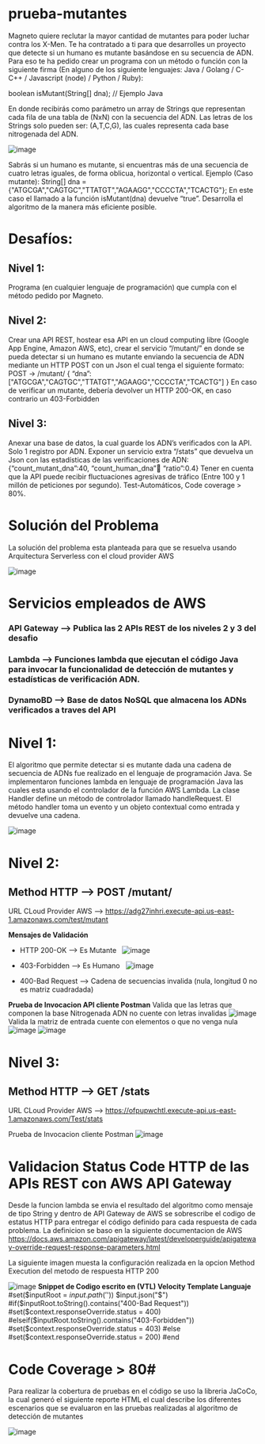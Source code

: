 # prueba-mutantes

Magneto quiere reclutar la mayor cantidad de mutantes para poder luchar
contra los X-Men.
Te ha contratado a ti para que desarrolles un proyecto que detecte si un
humano es mutante basándose en su secuencia de ADN.
Para eso te ha pedido crear un programa con un método o función con la siguiente firma (En
alguno de los siguiente lenguajes: Java / Golang / C-C++ / Javascript (node) / Python / Ruby):

boolean isMutant(String[] dna); // Ejemplo Java

En donde recibirás como parámetro un array de Strings que representan cada fila de una tabla
de (NxN) con la secuencia del ADN. Las letras de los Strings solo pueden ser: (A,T,C,G), las
cuales representa cada base nitrogenada del ADN.

![image](https://user-images.githubusercontent.com/56520213/109398228-9c5ded80-7909-11eb-960e-4983e1defb0e.png)

Sabrás si un humano es mutante, si encuentras más de una secuencia de cuatro letras
iguales​, de forma oblicua, horizontal o vertical.
Ejemplo (Caso mutante):
String[] dna = {"ATGCGA","CAGTGC","TTATGT","AGAAGG","CCCCTA","TCACTG"};
En este caso el llamado a la función isMutant(dna) devuelve “true”.
Desarrolla el algoritmo de la manera más eficiente posible.

# **Desafíos:**
## **Nivel 1:**
Programa (en cualquier lenguaje de programación) que cumpla con el método pedido por
Magneto.
## **Nivel 2:**
Crear una API REST, hostear esa API en un cloud computing libre (Google App Engine,
Amazon AWS, etc), crear el servicio “/mutant/” en donde se pueda detectar si un humano es
mutante enviando la secuencia de ADN mediante un HTTP POST con un Json el cual tenga el
siguiente formato:
POST → /mutant/
{
“dna”:["ATGCGA","CAGTGC","TTATGT","AGAAGG","CCCCTA","TCACTG"]
}
En caso de verificar un mutante, debería devolver un HTTP 200-OK, en caso contrario un
403-Forbidden

## **Nivel 3:**
Anexar una base de datos, la cual guarde los ADN’s verificados con la API.
Solo 1 registro por ADN.
Exponer un servicio extra “/stats” que devuelva un Json con las estadísticas de las
verificaciones de ADN: {“count_mutant_dna”:40, “count_human_dna”:100: “ratio”:0.4}
Tener en cuenta que la API puede recibir fluctuaciones agresivas de tráfico (Entre 100 y 1
millón de peticiones por segundo).
Test-Automáticos, Code coverage > 80%.

# Solución del Problema

La solución del problema esta planteada para que se resuelva usando Arquitectura Serverless con el cloud provider AWS

![image](https://user-images.githubusercontent.com/56520213/109396854-9401b480-7901-11eb-9b01-7a206904ebb8.png)

# Servicios empleados de AWS
### **API Gateway** --> Publica las 2 APIs REST de los niveles 2 y 3 del desafio
### **Lambda** --> Funciones lambda que ejecutan el código Java para invocar la funcionalidad de detección de mutantes y estadísticas de verificación ADN.
### **DynamoBD** --> Base de datos NoSQL que almacena los ADNs verificados a traves del API

# **Nivel 1:** 

El algoritmo que permite detectar si es mutante dada una cadena de secuencia de ADNs fue realizado en el lenguaje de programación Java.
Se implementaron funciones lambda en lenguaje de programación Java las cuales esta usando el controlador de la función AWS Lambda. La clase Handler define un método de controlador llamado handleRequest. El método handler toma un evento y un objeto contextual como entrada y devuelve una cadena. 

![image](https://user-images.githubusercontent.com/56520213/109398064-50f70f80-7908-11eb-8051-47ec7ca225b2.png)


# **Nivel 2:**
## Method HTTP --> POST /mutant/
 URL CLoud Provider AWS  -->  https://adg27inhri.execute-api.us-east-1.amazonaws.com/test/mutant
 
 **Mensajes de Validación** &nbsp;
 * HTTP 200-OK --> Es Mutante &nbsp;
 ![image](https://user-images.githubusercontent.com/56520213/109658924-22aa4780-7b35-11eb-8fa0-b08059dae8fd.png)

 * 403-Forbidden --> Es Humano &nbsp;
 ![image](https://user-images.githubusercontent.com/56520213/109659121-5b4a2100-7b35-11eb-844d-44aa18ab14fa.png)

 * 400-Bad Request --> Cadena de secuencias invalida (nula, longitud 0 no es matriz cuadradada) &nbsp;
 
 **Prueba de Invocacion API  cliente Postman**
Valida que las letras que componen la base Nitrogenada ADN no cuente con letras invalidas
![image](https://user-images.githubusercontent.com/56520213/109657828-efb38400-7b33-11eb-8264-4e5902297ce9.png)
Valida la matriz de entrada cuente con elementos o que no venga nula
![image](https://user-images.githubusercontent.com/56520213/109659677-eaefcf80-7b35-11eb-8f33-93cf9073a0f4.png)
![image](https://user-images.githubusercontent.com/56520213/109397875-19d42e80-7907-11eb-95a6-64d3408efa27.png)


 
#  **Nivel 3:**
## Method HTTP --> GET /stats
 URL CLoud Provider AWS -->  https://ofpupwchtl.execute-api.us-east-1.amazonaws.com/Test/stats
 
 Prueba de Invocacion cliente Postman
 ![image](https://user-images.githubusercontent.com/56520213/109397047-b21be480-7902-11eb-81ae-d4339297373c.png)
 
 # **Validacion Status Code HTTP de las APIs REST con AWS API Gateway**
 Desde la funcion lambda se envia el resultado del algoritmo como mensaje de tipo String y dentro de API Gateway de AWS se sobrescribe el codigo de estatus HTTP para entregar el código definido para cada respuesta de cada problema. La definicion se baso en la siguiente documentacion de AWS https://docs.aws.amazon.com/apigateway/latest/developerguide/apigateway-override-request-response-parameters.html
 
 La siguiente imagen muesta la configuración realizada en la opcion Method Execution del metodo de respuesta HTTP 200
 
 ![image](https://user-images.githubusercontent.com/56520213/112564959-2afb4880-8daa-11eb-93fd-b14f6f0320d2.png)
**Snippet de Codigo escrito en (VTL) Velocity Template Languaje**
#set($inputRoot = $input.path('$'))
$input.json("$")
#if($inputRoot.toString().contains("400-Bad Request"))
#set($context.responseOverride.status = 400)
#elseif($inputRoot.toString().contains("403-Forbidden"))
#set($context.responseOverride.status = 403)
#else
#set($context.responseOverride.status = 200)
#end
 
 # **Code Coverage > 80#**
 
 Para realizar la cobertura de pruebas en el código se uso la libreria JaCoCo, la cual generó el siguiente reporte HTML el cual describe los diferentes escenarios que se evaluaron en las pruebas realizadas al algoritmo de detección de mutantes 

 ![image](https://user-images.githubusercontent.com/56520213/109402030-75f77c80-7920-11eb-8976-a722d3d82bde.png)
 
